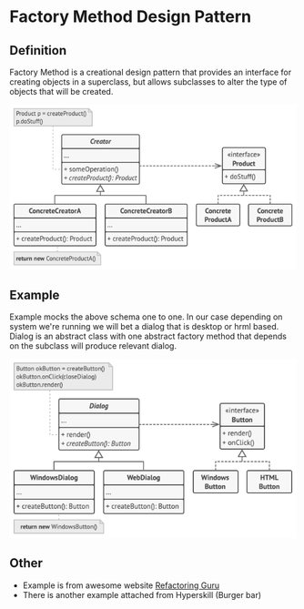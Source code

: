 # Factory Method Design Pattern

## Definition

Factory Method is a creational design pattern that provides an interface for creating objects in a superclass, but allows subclasses to alter the type of objects that will be created.

![img_1.png](img_1.png)

## Example

Example mocks the above schema one to one. In our case depending on system we're running we will bet a dialog that is desktop or hrml based.
Dialog is an abstract class with one abstract factory method that depends on the subclass will produce relevant dialog.

![img.png](img.png)

## Other

- Example is from awesome website [Refactoring Guru](https://refactoring.guru)
- There is another example attached from Hyperskill (Burger bar)

